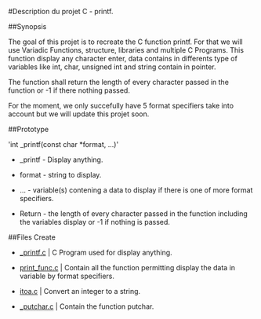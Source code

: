 #Description du projet C - printf.

##Synopsis

The goal of this projet is to recreate the C function printf. For that we will use Variadic Functions, structure, libraries and multiple C Programs. This function display any character enter, data contains in differents type of variables like int, char, unsigned int and string contain in pointer.

The function shall return the length of every character passed in the function or -1 if there nothing passed.

For the moment, we only succefully have 5 format specifiers take into account but we will update this projet soon.

##Prototype

'int _printf(const char *format, ...)'

* _printf - Display anything.

* format - string to display.

* ... - variable(s) contening a data to display if there is one of more format specifiers.

* Return - the length of every character passed in the function including the variables display or -1 if nothing is passed.

##Files Create

* [_printf.c](https://github.com/AxelNAY/holbertonschool-printf/blob/main/_printf.c) | C Program used for display anything.

* [print_func.c](https://github.com/AxelNAY/holbertonschool-printf/blob/main/print_func.c) | Contain all the function permitting display the data in variable by format specifiers.

* [itoa.c](https://github.com/AxelNAY/holbertonschool-printf/blob/main/itoa.c) | Convert an integer to a string.

* [_putchar.c](https://github.com/AxelNAY/holbertonschool-printf/blob/main/_putchar.c) | Contain the function putchar.
